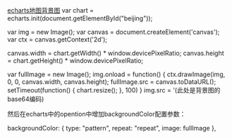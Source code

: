 [echarts地图背景图](https://www.freesion.com/article/71311025586/)
var chart = echarts.init(document.getElementById("beijing"));
	
var img = new Image();
var canvas = document.createElement('canvas');
var ctx = canvas.getContext('2d');

canvas.width = chart.getWidth() * window.devicePixelRatio;
canvas.height = chart.getHeight() * window.devicePixelRatio;

var fullImage = new Image();
img.onload = function() {
    ctx.drawImage(img, 0, 0, canvas.width, canvas.height);
    fullImage.src = canvas.toDataURL();
    setTimeout(function() {
        chart.resize();
    }, 100)
}
img.src = '(此处是背景图的base64编码)


然后在echarts中的opention中增加backgroundColor配置参数：

backgroundColor: {
  type: "pattern",
  repeat: "repeat",
  image: fullImage
},